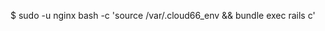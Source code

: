 <!-- post: 1991-09-26-rails-console_start-by-[sshing-to-your-server](h -->


$ sudo -u nginx bash -c 'source /var/.cloud66_env && bundle exec rails c'

